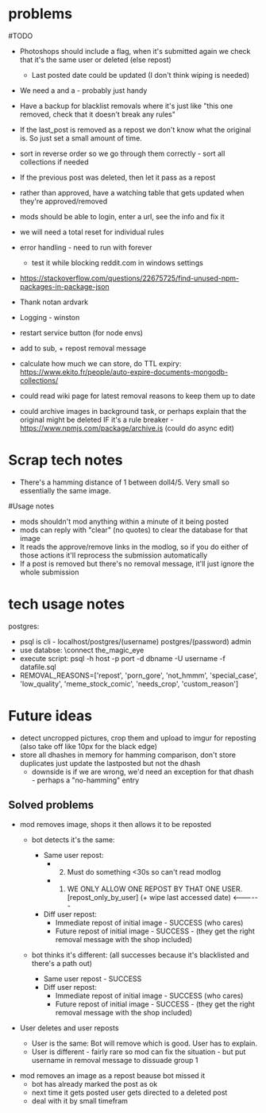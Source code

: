 

# problems


#TODO
* Photoshops should include a [](#repost_only_by_user_) flag, when it's submitted again we check that it's the same user or deleted (else repost)  
    * Last posted date could be updated (I don't think wiping is needed)
* We need a [](#magic_ignore) and a [](#repost_only_by_user) - probably just handy
* Have a backup for blacklist removals where it's just like "this one removed, check that it doesn't break any rules"
* If the last_post is removed as a repost we don't know what the original is. So just set a small amount of time.

* sort in reverse order so we go through them correctly - sort all collections if needed
* If the previous post was deleted, then let it pass as a repost
* rather than approved, have a watching table that gets updated when they're approved/removed
* mods should be able to login, enter a url, see the info and fix it
* we will need a total reset for individual rules
* error handling - need to run with forever
    * test it while blocking reddit.com in windows settings
* https://stackoverflow.com/questions/22675725/find-unused-npm-packages-in-package-json
* Thank notan ardvark
* Logging - winston
* restart service button (for node envs)
* add [](#magic_ignore) to sub, + repost removal message
* calculate how much we can store, do TTL expiry: https://www.ekito.fr/people/auto-expire-documents-mongodb-collections/
* could read wiki page for latest removal reasons to keep them up to date
* could archive images in background task, or perhaps explain that the original might be deleted IF it's a rule breaker - https://www.npmjs.com/package/archive.is (could do async edit)

# Scrap tech notes
* There's a hamming distance of 1 between doll4/5. Very small so essentially the same image.

#Usage notes
* mods shouldn't mod anything within a minute of it being posted
* mods can reply with "clear" (no quotes) to clear the database for that image
* It reads the approve/remove links in the modlog, so if you do either of those actions it'll reprocess the submission automatically
* If a post is removed but there's no removal message, it'll just ignore the whole submission

# tech usage notes
postgres:
* psql is cli - localhost/postgres/(username) postgres/(password) admin
* use databse: \connect the_magic_eye
* execute script: psql -h host -p port -d dbname -U username -f datafile.sql
* REMOVAL_REASONS=['repost', 'porn_gore', 'not_hmmm', 'special_case', 'low_quality', 'meme_stock_comic', 'needs_crop', 'custom_reason']      

# Future ideas

* detect uncropped pictures, crop them and upload to imgur for reposting (also take off like 10px for the black edge)
* store all dhashes in memory for hamming comparison, don't store duplicates just update the lastposted but not the dhash
    * downside is if we are wrong, we'd need an exception for that dhash - perhaps a "no-hamming" entry












Solved problems
------
* mod removes image, shops it then allows it to be reposted
    * bot detects it's the same:
        * Same user repost:
            * 2. Must do something <30s so can't read modlog
            * 1. WE ONLY ALLOW ONE REPOST BY THAT ONE USER. [repost_only_by_user] (+ wipe last accessed date)  <------
        * Diff user repost:
            * Immediate repost of initial image - SUCCESS (who cares)
            * Future repost of initial image - SUCCESS - (they get the right removal message with the shop included)

    * bot thinks it's different: (all successes because it's blacklisted and there's a path out)
        * Same user repost - SUCCESS
        * Diff user repost:
            * Immediate repost of initial image - SUCCESS (who cares)
            * Future repost of initial image - SUCCESS - (they get the right removal message with the shop included)

* User deletes and user reposts
    * User is the same: Bot will remove which is good. User has to explain.
    * User is different - fairly rare so mod can fix the situation - but put username in removal message to dissuade group 1

- mod removes an image as a repost beause bot missed it 
    - bot has already marked the post as ok
    - next time it gets posted user gets directed to a deleted post
    - deal with it by small timefram

